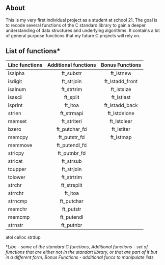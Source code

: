 ## About
This is my very first individual project as a student at school 21. 
The goal is to recode several functions of the C standard library to gain a deeper understanding of data structures and underlying algorithms.
It contains a lot of general purpose functions that my future C projects will rely on. 

## List of functions*
Libc functions | Additional functions | Bonus Functions
:----------- | :-----------: | :-----------:
isalpha		| ft_substr	| ft_lstnew	
isdigit		| ft_strjoin		| ft_lstadd_front
isalnum		| ft_strtrim		| ft_lstsize
isascii		| ft_split		| ft_lstlast
isprint		| ft_itoa		| ft_lstadd_back
strlen		| ft_strmapi	| ft_lstdelone
memset		| ft_striteri | ft_lstclear
bzero		| ft_putchar_fd | ft_lstiter
memcpy		| ft_putstr_fd | ft_lstmap
memmove		| ft_putendl_fd	
strlcpy		| ft_putnbr_fd
strlcat		| ft_strsub
toupper		| ft_strjoin
tolower		| ft_strtrim
strchr		| ft_strsplit
strrchr		| ft_itoa
strncmp		| ft_putchar
memchr		| ft_putstr
memcmp		| ft_putendl
strnstr		| ft_putnbr
atoi
calloc
strdup

**Libc - some of the standard C functions, Additional functions - set of functions that are either not in the standart library,
or that are part of it but in a different form, Bonus Functions - additional funcs to manipulate lists*
